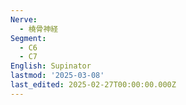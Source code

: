 ```yaml
---
Nerve:
  - 橈骨神経
Segment:
  - C6
  - C7
English: Supinator
lastmod: '2025-03-08'
last_edited: 2025-02-27T00:00:00.000Z
---
```



